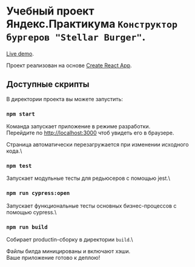 # Учебный проект Яндекс.Практикума `Конструктор бургеров "Stellar Burger"`.

[Live demo](https://eglazkov.github.io/react-burger).

Проект реализован на основе [Create React App](https://github.com/facebook/create-react-app).

## Доступные скрипты

В директории проекта вы можете запустить:

### `npm start`

Команда запускает приложение в режиме разработки.\
Перейдите по [http://localhost:3000](http://localhost:3000) чтоб увидеть его в браузере.

Страница автоматически перезагружается при изменении исходного кода.\

### `npm test`

Запускает модульные тесты для редьюсеров с помощью jest.\

### `npm run cypress:open`

Запускает функциональные тесты основных бизнес-процессов с помощью cypress.\

### `npm run build`

Собирает productin-сборку в директории `build`.\

Файлы билда миницированы и включают хэши.\
Ваше приложение готово к деплою!
